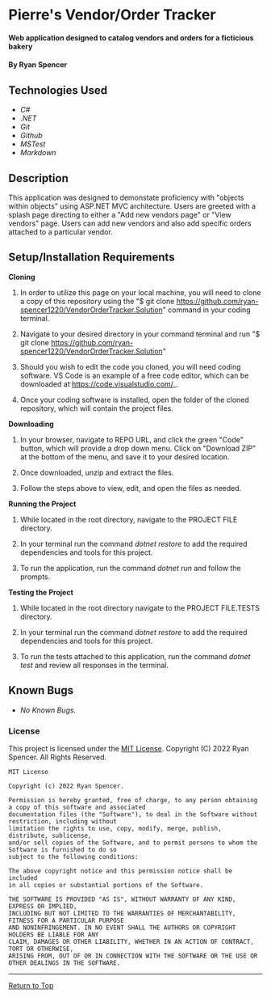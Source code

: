 # Pierre's Vendor/Order Tracker

#### Web application designed to catalog vendors and orders for a ficticious bakery

#### By Ryan Spencer

## Technologies Used

- _C#_
- _.NET_
- _Git_
- _Github_
- _MSTest_
- _Markdown_

## Description

This application was designed to demonstate proficiency with "objects within objects" using ASP.NET MVC architecture. Users are greeted with a splash page directing to either a "Add new vendors page" or "View vendors" page. Users can add new vendors and also add specific orders attached to a particular vendor.

## Setup/Installation Requirements

**Cloning**

1. In order to utilize this page on your local machine, you will need to clone a copy of this repository using the "$ git clone https://github.com/ryan-spencer1220/VendorOrderTracker.Solution" command in your coding terminal.

2. Navigate to your desired directory in your command terminal and run "$ git clone https://github.com/ryan-spencer1220/VendorOrderTracker.Solution"

3. Should you wish to edit the code you cloned, you will need coding software. VS Code is an example of a free code editor, which can be downloaded at https://code.visualstudio.com/_.

4. Once your coding software is installed, open the folder of the cloned repository, which will contain the project files.

**Downloading**

1. In your browser, navigate to REPO URL, and click the green "Code" button, which will provide a drop down menu. Click on "Download ZIP" at the bottom of the menu, and save it to your desired location.

2. Once downloaded, unzip and extract the files.

3. Follow the steps above to view, edit, and open the files as needed.

**Running the Project**

1. While located in the root directory, navigate to the PROJECT FILE directory.

2. In your terminal run the command _dotnet restore_ to add the required dependencies and tools for this project.

3. To run the application, run the command _dotnet run_ and follow the prompts.

**Testing the Project**

1. While located in the root directory navigate to the PROJECT FILE.TESTS directory.

2. In your terminal run the command _dotnet restore_ to add the required dependencies and tools for this project.

3. To run the tests attached to this application, run the command _dotnet test_ and review all responses in the terminal.

## Known Bugs

- _No Known Bugs._

### License

This project is licensed under the [MIT License](https://opensource.org/licenses/MIT). Copyright (C) 2022 Ryan Spencer. All Rights Reserved.

```
MIT License

Copyright (c) 2022 Ryan Spencer.

Permission is hereby granted, free of charge, to any person obtaining a copy of this software and associated
documentation files (the "Software"), to deal in the Software without restriction, including without
limitation the rights to use, copy, modify, merge, publish, distribute, sublicense,
and/or sell copies of the Software, and to permit persons to whom the Software is furnished to do so
subject to the following conditions:

The above copyright notice and this permission notice shall be included
in all copies or substantial portions of the Software.

THE SOFTWARE IS PROVIDED "AS IS", WITHOUT WARRANTY OF ANY KIND, EXPRESS OR IMPLIED,
INCLUDING BUT NOT LIMITED TO THE WARRANTIES OF MERCHANTABILITY, FITNESS FOR A PARTICULAR PURPOSE
AND NONINFRINGEMENT. IN NO EVENT SHALL THE AUTHORS OR COPYRIGHT HOLDERS BE LIABLE FOR ANY
CLAIM, DAMAGES OR OTHER LIABILITY, WHETHER IN AN ACTION OF CONTRACT, TORT OR OTHERWISE,
ARISING FROM, OUT OF OR IN CONNECTION WITH THE SOFTWARE OR THE USE OR OTHER DEALINGS IN THE SOFTWARE.
```

---

<a href="#">Return to Top</a>
